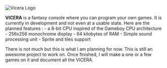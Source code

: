 ![Vicera Logo]()

**VICERA** is a fantasy console where you can program your own games. It is currently in development and not even at a usable state. Here are the planned features :
    - a 8-bit CPU inspired of the Gameboy CPU architecture
    - 256x256 monochrome display
    - 64 kilobytes of RAM
    - Simple sound processing unit
    - Sprite and tiles support

There is not much but this is what I am planning for now. This is still an awesome project to work on. Once finished, I will make a one or a few games on it and document all the VICERA.
